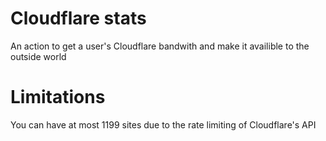 # Cloudflare stats
 An action to get a user's Cloudflare bandwith and make it availible to the outside world

# Limitations
You can have at most 1199 sites due to the rate limiting of Cloudflare's API